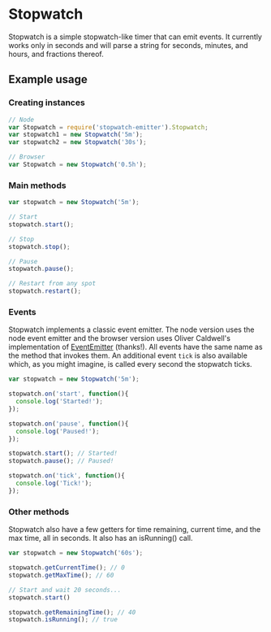# Stopwatch

Stopwatch is a simple stopwatch-like timer that can emit events. It currently works only in seconds and will parse a string for seconds, minutes, and hours, and fractions thereof.

## Example usage

### Creating instances
```javascript
// Node
var Stopwatch = require('stopwatch-emitter').Stopwatch;
var stopwatch1 = new Stopwatch('5m');
var stopwatch2 = new Stopwatch('30s');

// Browser
var Stopwatch = new Stopwatch('0.5h');
```

### Main methods
```javascript
var stopwatch = new Stopwatch('5m');

// Start
stopwatch.start();

// Stop
stopwatch.stop();

// Pause
stopwatch.pause();

// Restart from any spot
stopwatch.restart();
```

### Events
Stopwatch implements a classic event emitter. The node version uses the node event emitter and the browser version uses Oliver Caldwell's implementation of [EventEmitter](https://github.com/Wolfy87/EventEmitter) (thanks!). All events have the same name as the method that invokes them. An additional event `tick` is also available which, as you might imagine, is called every second the stopwatch ticks.
```javascript
var stopwatch = new Stopwatch('5m');

stopwatch.on('start', function(){
  console.log('Started!');
});

stopwatch.on('pause', function(){
  console.log('Paused!');
});

stopwatch.start(); // Started!
stopwatch.pause(); // Paused!

stopwatch.on('tick', function(){
  console.log('Tick!');
});

```

### Other methods
Stopwatch also have a few getters for time remaining, current time, and the max time, all in seconds. It also has an isRunning() call.
```javascript
var stopwatch = new Stopwatch('60s');

stopwatch.getCurrentTime(); // 0
stopwatch.getMaxTime(); // 60

// Start and wait 20 seconds...
stopwatch.start()

stopwatch.getRemainingTime(); // 40
stopwatch.isRunning(); // true
```
